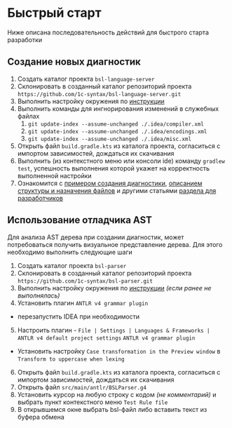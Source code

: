 # Быстрый старт

Ниже описана последовательность действий для быстрого старта разработки

## Создание новых диагностик

1. Создать каталог проекта `bsl-language-server`
2. Склонировать в созданный каталог репозиторий проекта `https://github.com/1c-syntax/bsl-language-server.git`
3. Выполнить настройку окружения по [инструкции](EnvironmentSetting.md)
4. Выполнить команды для ингнорирования изменений в служебных файлах
   1. `git update-index --assume-unchanged ./.idea/compiler.xml`
   2. `git update-index --assume-unchanged ./.idea/encodings.xml`
   3. `git update-index --assume-unchanged ./.idea/misc.xml`
5. Открыть файл `build.gradle.kts` из каталога проекта, согласиться с импортом зависимостей, дождаться их скачивания
6. Выполнить (из контекстного меню или консоли ide) команду `gradlew test`, успешность выполнения которой укажет на корректность выполненной настройки
7. Ознакомится с [примером создания диагностики](DiagnosticExample.md), [описанием структуры и назначения файлов](DiagnosticStructure.md) и другими статьями [раздела для разработчиков](index.md)

## Использование отладчика AST

Для анализа AST дерева при создании диагностик, может потребоваться получить визуальное представление дерева. Для этого необходимо выполнить следующие шаги

1. Создать каталог проекта `bsl-parser`
2. Склонировать в созданный каталог репозиторий проекта `https://github.com/1c-syntax/bsl-parser.git`
3. Выполнить настройку окружения по [инструкции](EnvironmentSetting.md) _(если ранее не выполнялась)_
4. Установить плагин `ANTLR v4 grammar plugin`
  - перезапустить IDEA при необходимости
5. Настроить плагин -  `File | Settings | Languages & Frameworks | ANTLR v4 default project settings` `ANTLR v4 grammar plugin`
  - Установить настройку `Case transformation in the Preview window` в `Transform to uppercase when lexing`
6. Открыть файл `build.gradle.kts` из каталога проекта, согласиться с импортом зависимостей, дождаться их скачивания
7. Открыть файл `src/main/antlr/BSLParser.g4`
8. Установить курсор на любую строку с кодом _(не комментарий)_ и выбрать пункт контекстного меню `Test Rule file`
9. В открывшемся окне выбрать bsl-файл либо вставить текст из буфера обмена
